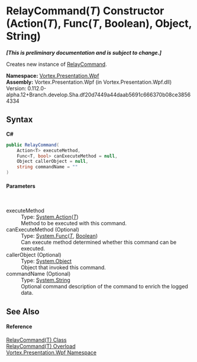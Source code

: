 # RelayCommand(*T*) Constructor (Action(*T*), Func(*T*, Boolean), Object, String)
 _**\[This is preliminary documentation and is subject to change.\]**_

Creates new instance of <a href="T_Vortex_Presentation_Wpf_RelayCommand.md">RelayCommand</a>.

**Namespace:**&nbsp;<a href="N_Vortex_Presentation_Wpf.md">Vortex.Presentation.Wpf</a><br />**Assembly:**&nbsp;Vortex.Presentation.Wpf (in Vortex.Presentation.Wpf.dll) Version: 0.112.0-alpha.12+Branch.develop.Sha.df20d7449a44daab5691c666370b08ce38564334

## Syntax

**C#**<br />
``` C#
public RelayCommand(
	Action<T> executeMethod,
	Func<T, bool> canExecuteMethod = null,
	Object callerObject = null,
	string commandName = ""
)
```


#### Parameters
&nbsp;<dl><dt>executeMethod</dt><dd>Type: <a href="https://docs.microsoft.com/dotnet/api/system.action-1" target="_blank">System.Action</a>(<a href="T_Vortex_Presentation_Wpf_RelayCommand_1.md">*T*</a>)<br />Method to be executed with this command.</dd><dt>canExecuteMethod (Optional)</dt><dd>Type: <a href="https://docs.microsoft.com/dotnet/api/system.func-2" target="_blank">System.Func</a>(<a href="T_Vortex_Presentation_Wpf_RelayCommand_1.md">*T*</a>, <a href="https://docs.microsoft.com/dotnet/api/system.boolean" target="_blank">Boolean</a>)<br />Can execute method determined whether this command can be executed.</dd><dt>callerObject (Optional)</dt><dd>Type: <a href="https://docs.microsoft.com/dotnet/api/system.object" target="_blank">System.Object</a><br />Object that invoked this command.</dd><dt>commandName (Optional)</dt><dd>Type: <a href="https://docs.microsoft.com/dotnet/api/system.string" target="_blank">System.String</a><br />Optional command description of the command to enrich the logged data.</dd></dl>

## See Also


#### Reference
<a href="T_Vortex_Presentation_Wpf_RelayCommand_1.md">RelayCommand(T) Class</a><br /><a href="Overload_Vortex_Presentation_Wpf_RelayCommand_1__ctor.md">RelayCommand(T) Overload</a><br /><a href="N_Vortex_Presentation_Wpf.md">Vortex.Presentation.Wpf Namespace</a><br />